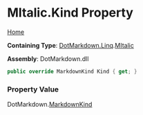 <a name="_top"></a>

# MItalic\.Kind Property

[Home](../../../../README.md#_top)

**Containing Type**: [DotMarkdown.Linq](../../README.md#_top)\.[MItalic](../README.md#_top)

**Assembly**: DotMarkdown\.dll

```csharp
public override MarkdownKind Kind { get; }
```

### Property Value

DotMarkdown\.[MarkdownKind](../../../MarkdownKind/README.md#_top)

